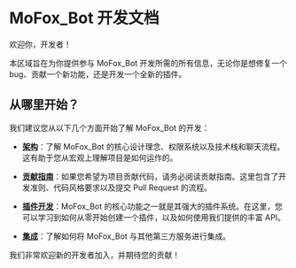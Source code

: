 # MoFox_Bot 开发文档

欢迎你，开发者！

本区域旨在为你提供参与 MoFox_Bot 开发所需的所有信息，无论你是想修复一个 bug、贡献一个新功能，还是开发一个全新的插件。

## 从哪里开始？

我们建议您从以下几个方面开始了解 MoFox_Bot 的开发：

- **[架构](./architecture/PERMISSION_SYSTEM.md)**：了解 MoFox_Bot 的核心设计理念、权限系统以及技术栈和聊天流程。这有助于您从宏观上理解项目是如何运作的。

- **[贡献指南](./CONTRIBUTE.md)**：如果您希望为项目贡献代码，请务必阅读贡献指南。这里包含了开发准则、代码风格要求以及提交 Pull Request 的流程。

- **[插件开发](../plugins/index.md)**：MoFox_Bot 的核心功能之一就是其强大的插件系统。在这里，您可以学习到如何从零开始创建一个插件，以及如何使用我们提供的丰富 API。

- **[集成](../integrations/Bing.md)**：了解如何将 MoFox_Bot 与其他第三方服务进行集成。

我们非常欢迎新的开发者加入，并期待您的贡献！